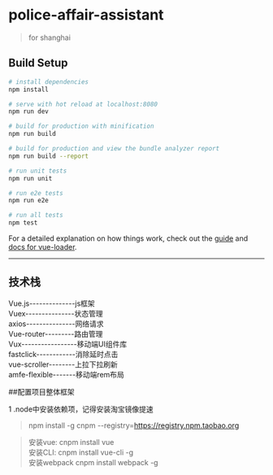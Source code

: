 # police-affair-assistant

> for shanghai 

## Build Setup

``` bash
# install dependencies
npm install

# serve with hot reload at localhost:8080
npm run dev

# build for production with minification
npm run build

# build for production and view the bundle analyzer report
npm run build --report

# run unit tests
npm run unit

# run e2e tests
npm run e2e

# run all tests
npm test
```

For a detailed explanation on how things work, check out the [guide](http://vuejs-templates.github.io/webpack/) and [docs for vue-loader](http://vuejs.github.io/vue-loader).

***

## 技术栈

Vue.js--------------js框架<br/>
Vuex---------------状态管理<br/>
axios---------------网络请求<br/>
Vue-router---------路由管理<br/>
Vux-----------------移动端UI组件库<br/>
fastclick------------消除延时点击<br/>
vue-scroller--------上拉下拉刷新<br/>
amfe-flexible-------移动端rem布局<br/>

##配置项目整体框架

1 .node中安装依赖项，记得安装淘宝镜像提速
>npm install -g cnpm --registry=https://registry.npm.taobao.org

>安装vue: 
>cnpm install vue<br/>
>安装CLI: 
>cnpm install vue-cli -g<br/>
>安装webpack
>cnpm install webpack -g